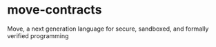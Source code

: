 # move-contracts
Move, a next generation language for secure, sandboxed, and formally verified programming
